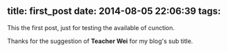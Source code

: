 title: first_post
date: 2014-08-05 22:06:39
tags:
---
This the first post, just for testing the available of cunction.

Thanks for the suggestion of **Teacher Wei** for my blog's sub title.
